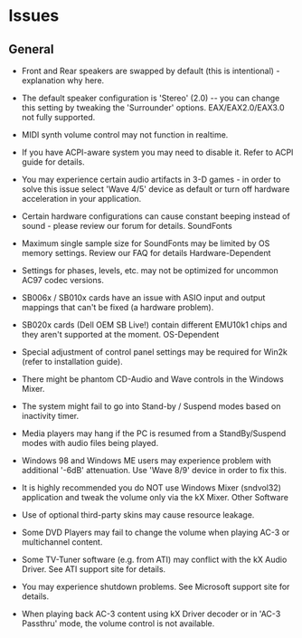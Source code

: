 # Issues

## General

- Front and Rear speakers are swapped by default (this is intentional) - explanation why here.
- The default speaker configuration is 'Stereo' (2.0) -- you can change this setting by tweaking the 'Surrounder' options.
EAX/EAX2.0/EAX3.0 not fully supported.
- MIDI synth volume control may not function in realtime.
- If you have ACPI-aware system you may need to disable it. Refer to ACPI guide for details.
- You may experience certain audio artifacts in 3-D games - in order to solve this issue select 'Wave 4/5' device as default or turn off hardware acceleration in your application.
- Certain hardware configurations can cause constant beeping instead of sound - please review our forum for details.
SoundFonts

- Maximum single sample size for SoundFonts may be limited by OS memory settings. Review our FAQ for details
Hardware-Dependent

- Settings for phases, levels, etc. may not be optimized for uncommon AC97 codec versions.
- SB006x / SB010x cards have an issue with ASIO input and output mappings that can't be fixed (a hardware problem).
- SB020x cards (Dell OEM SB Live!) contain different EMU10k1 chips and they aren't supported at the moment.
OS-Dependent

- Special adjustment of control panel settings may be required for Win2k (refer to installation guide).
- There might be phantom CD-Audio and Wave controls in the Windows Mixer.
- The system might fail to go into Stand-by / Suspend modes based on inactivity timer.
- Media players may hang if the PC is resumed from a StandBy/Suspend modes with audio files being played.
- Windows 98 and Windows ME users may experience problem with additional '-6dB' attenuation. Use 'Wave 8/9' device in order to fix this.
- It is highly recommended you do NOT use Windows Mixer (sndvol32) application and tweak the volume only via the kX Mixer.
Other Software

- Use of optional third-party skins may cause resource leakage.
- Some DVD Players may fail to change the volume when playing AC-3 or multichannel content.
- Some TV-Tuner software (e.g. from ATI) may conflict with the kX Audio Driver. See ATI support site for details.
- You may experience shutdown problems. See Microsoft support site for details.
- When playing back AC-3 content using kX Driver decoder or in 'AC-3 Passthru' mode, the volume control is not available.
